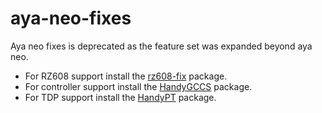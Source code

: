 # aya-neo-fixes

Aya neo fixes is deprecated as the feature set was expanded beyond aya neo.

- For RZ608 support install the [rz608-fix](https://github.com/ShadowBlip/rz608-fix) package.
- For controller support install the [HandyGCCS](https://github.com/ShadowBlip/HandyGCCS) package.
- For TDP support install the [HandyPT](https://github.com/ShadowBlip/HandyPT) package.
